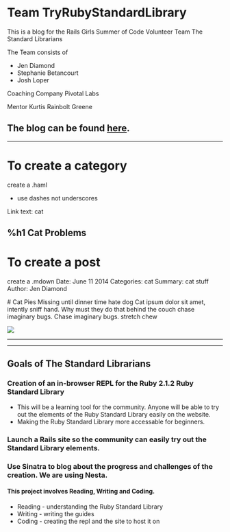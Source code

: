 # Team TryRubyStandardLibrary

This is a blog for the Rails Girls Summer of Code Volunteer Team The Standard Librarians

The Team consists of 
* Jen Diamond
* Stephanie Betancourt
* Josh Loper

Coaching Company 
  Pivotal Labs

Mentor 
  Kurtis Rainbolt Greene

 The blog can be found [here](http://thestandardlibrarians.herokuapp.com/).
------------------------------------------
------------------------------------------


# To create a category
create a <blog-category>.haml

 * use dashes not underscores

Link text: cat

%h1 Cat Problems
------------------------------------------

# To create a post
create a <blogpost-title>.mdown
Date: June 11 2014
Categories: cat
Summary: cat stuff
Author: Jen Diamond

\# Cat Pies
Missing until dinner time hate dog
Cat ipsum dolor sit amet, intently sniff hand. Why must they do that behind the couch 
chase imaginary bugs. Chase imaginary bugs.  stretch chew 

<img src="/attachments/screenshot.jpg" class="screenshot">

------------------------------------------
------------------------------------------

## Goals of The Standard Librarians

### Creation of an in-browser REPL for the Ruby 2.1.2 Ruby Standard Library 
* This will be a learning tool for the community. Anyone will be able to try out the 
elements of the Ruby Standard Library easily on the website. 
* Making the Ruby Standard Library more accessable for beginners.

### Launch a Rails site so the community can easily try out the Standard Library elements.

### Use Sinatra to blog about the progress and challenges of the creation. We are using Nesta.

#### This project involves Reading, Writing and Coding.
*    Reading - understanding the Ruby Standard Library
*    Writing - writing the guides
*    Coding - creating the repl and the site to host it on

